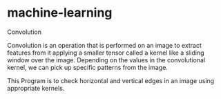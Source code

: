# machine-learning

Convolution

Convolution is an operation that is performed on an image to extract features from it 
applying a smaller tensor called a kernel like a sliding window over the image. 
Depending on the values in the convolutional kernel, we can pick up specific patterns from the image. 


This Program is to check horizontal and vertical edges in an image using appropriate kernels.
